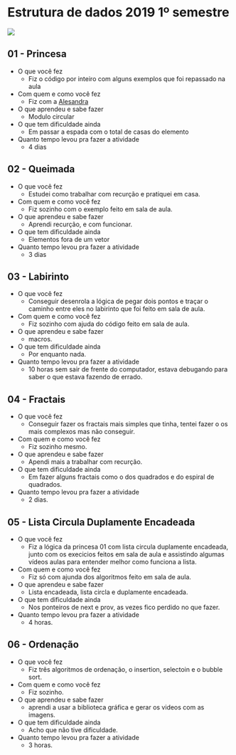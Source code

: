 # Estrutura de dados 2019 1º semestre

![](https://avatars1.githubusercontent.com/u/26174031?s=400&v=4)

## 01 - Princesa

- O que você fez
    - Fiz o código por inteiro com alguns exemplos que foi repassado na aula
- Com quem e como você fez
    - Fiz com a [Alesandra](https://github.com/alessandraoli18/ed-2019-s1)
- O que aprendeu e sabe fazer
    - Modulo circular
- O que tem dificuldade ainda
    - Em passar a espada com o total de casas do elemento
- Quanto tempo levou pra fazer a atividade
    - 4 dias

## 02 - Queimada

- O que você fez
    - Estudei como trabalhar com recurção e pratiquei em casa.
- Com quem e como você fez
    - Fiz sozinho com o exemplo feito em sala de aula.
- O que aprendeu e sabe fazer
    - Aprendi recurção, e com funcionar.
- O que tem dificuldade ainda
    - Elementos fora de um vetor
- Quanto tempo levou pra fazer a atividade
    - 3 dias

## 03 - Labirinto

- O que você fez
    - Conseguir desenrola a lógica de pegar dois pontos e traçar o caminho entre eles no labirinto que foi feito em sala de aula.
- Com quem e como você fez
    - Fiz sozinho com ajuda do código feito em sala de aula.
- O que aprendeu e sabe fazer
    - macros.
- O que tem dificuldade ainda
    - Por enquanto nada.
- Quanto tempo levou pra fazer a atividade
    - 10 horas sem sair de frente do computador, estava debugando para saber o que estava fazendo de errado.

## 04 - Fractais

- O que você fez
    - Conseguir fazer os fractais mais simples que tinha, tentei fazer o os mais complexos mas não conseguir.
- Com quem e como você fez
    - Fiz sozinho mesmo.
- O que aprendeu e sabe fazer
    - Apendi mais a trabalhar com recurção.
- O que tem dificuldade ainda
    - Em fazer alguns fractais como o dos quadrados e do espiral de quadrados.
- Quanto tempo levou pra fazer a atividade
    - 2 dias.

## 05 - Lista Circula Duplamente Encadeada

- O que você fez
    - Fiz a lógica da princesa 01 com lista circula duplamente encadeada, junto com os execicios feitos em sala de aula e assistindo algumas vídeos aulas para entender melhor como funciona a lista.
- Com quem e como você fez
    - Fiz só com ajunda dos algoritmos feito em sala de aula.
- O que aprendeu e sabe fazer
    - Lista encadeada, lista circla e duplamente encadeada.
- O que tem dificuldade ainda
    - Nos ponteiros de next e prov, as vezes fico perdido no que fazer.
- Quanto tempo levou pra fazer a atividade
    - 4 horas.

## 06 - Ordenação

- O que você fez
    - Fiz três algoritmos de ordenação, o insertion, selectoin e o bubble sort.
- Com quem e como você fez
    - Fiz sozinho.
- O que aprendeu e sabe fazer
    - aprendi a usar a biblioteca gráfica e gerar os videos com as imagens.
- O que tem dificuldade ainda
    - Acho que não tive dificuldade.
- Quanto tempo levou pra fazer a atividade
    - 3 horas.